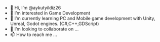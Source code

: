 - 👋 Hi, I’m @aykutyildiz26
- 👀 I’m interested in Game Development
- 🌱 I’m currently learning PC and Mobile game development with Unity, Unreal, Godot engines. (C#,C++,GDScript)
- 💞️ I’m looking to collaborate on ...
- 📫 How to reach me ...

<!---
aykutyildiz26/aykutyildiz26 is a ✨ special ✨ repository because its `README.md` (this file) appears on your GitHub profile.
You can click the Preview link to take a look at your changes.
--->
